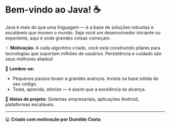 # Bem-vindo ao Java! ☕️

Java é mais do que uma linguagem — é a base de soluções robustas e escaláveis que movem o mundo. Seja você um desenvolvedor iniciante ou experiente, aqui é onde grandes coisas começam.

✨ **Motivação:** 
A cada algoritmo criado, você está construindo pilares para tecnologias que suportam milhões de usuários. Persistência e cuidado são seus melhores aliados!

🌟 **Lembre-se:** 
- Pequenos passos levam a grandes avanços. Invista na base sólida do seu código.
- Teste, aprenda, otimize — é assim que a excelência se alcança.

🚀 **Ideias de projeto:** Sistemas empresariais, aplicações Android, plataformas escaláveis.

---

💻 **Criado com motivação por Dumilde Costa**


